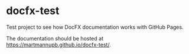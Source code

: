 # docfx-test
Test project to see how DocFX documentation works with GitHub Pages.

The documentation should be hosted at https://martmannupb.github.io/docfx-test/.
